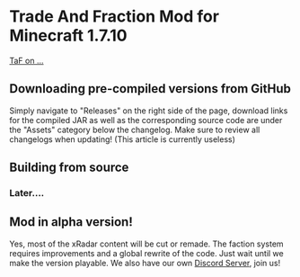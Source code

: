 # Trade And Fraction Mod for Minecraft 1.7.10
[TaF on ...](https://youtu.be/WUPakuHpqJQ?si=v1htYI6EV4ht_XWk)
## Downloading pre-compiled versions from GitHub
Simply navigate to "Releases" on the right side of the page, download links for the compiled JAR as well as the corresponding source code are under the "Assets" category below the changelog. Make sure to review all changelogs when updating! (This article is currently useless)
## Building from source
### Later....
## Mod in alpha version!
Yes, most of the xRadar content will be cut or remade. The faction system requires improvements and a global rewrite of the code. Just wait until we make the version playable.
We also have our own [Discord Server](https://discord.com/invite/p46Vkmg7Ab), join us!
